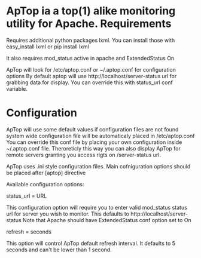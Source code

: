 ApTop ia a top(1) alike monitoring utility for Apache.
Requirements
============

Requires additional python packages lxml.
You can install those with easy_install lxml or pip install lxml

It also requires mod_status active in apache and ExtendedStatus On

ApTop will look for /etc/aptop.conf or ~/.aptop.conf for configuration options
By default aptop will use http://localhost/server-status url for grabbing 
data for display. You can override this with status_url conf variable.

Configuration
=============

ApTop will use some default values if configuration files are not found
system wide configuration file will be automaticaly placed in /etc/aptop.conf
You can override this conf file by placing your own configuration inside
~/.aptop.conf file. Theroreticly this way you can also display ApTop for remote
servers granting you access rigts on /server-status url.

ApTop uses .ini style configuration files. Main cofniguration options should be
placed after [aptop] directive

Available configuration options:

status_url = URL

This configuration option will require you to enter valid mod_status status url
for server you wish to monitor.
This defaults to http://localhost/server-status
Note that Apache should have ExtendedStatus conf option set to On

refresh = seconds

This option will control ApTop default refresh interval. It defaults 
to 5 seconds and can't be lower than 1 second. 

